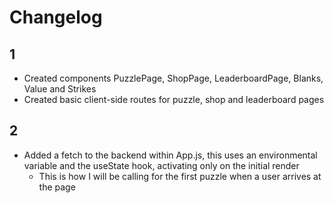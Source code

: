 # Changelog

## 1
- Created components PuzzlePage, ShopPage, LeaderboardPage, Blanks, Value and Strikes
- Created basic client-side routes for puzzle, shop and leaderboard pages

## 2
- Added a fetch to the backend within App.js, this uses an environmental variable and the useState hook, activating only on the initial render
    - This is how I will be calling for the first puzzle when a user arrives at the page